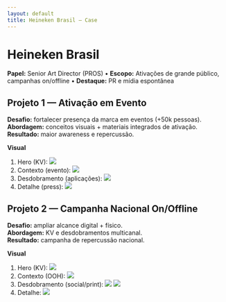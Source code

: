 ```yaml
---
layout: default
title: Heineken Brasil — Case
---
```


# Heineken Brasil

**Papel:** Senior Art Director (PROS) • **Escopo:** Ativações de grande público, campanhas on/offline • **Destaque:** PR e mídia espontânea

## Projeto 1 — Ativação em Evento
**Desafio:** fortalecer presença da marca em eventos (+50k pessoas).  
**Abordagem:** conceitos visuais + materiais integrados de ativação.  
**Resultado:** maior awareness e repercussão.

**Visual**
1. Hero (KV): ![](/assets/images/heineken/kv-hero.jpg)
2. Contexto (evento): ![](/assets/images/heineken/event.jpg)
3. Desdobramento (aplicações): ![](/assets/images/heineken/applications.jpg)
4. Detalhe (press): ![](/assets/images/heineken/press.jpg)

## Projeto 2 — Campanha Nacional On/Offline
**Desafio:** ampliar alcance digital + físico.  
**Abordagem:** KV e desdobramentos multicanal.  
**Resultado:** campanha de repercussão nacional.

**Visual**
1. Hero (KV): ![](/assets/images/heineken/campaign-hero.jpg)
2. Contexto (OOH): ![](/assets/images/heineken/ooh.jpg)
3. Desdobramento (social/print): ![](/assets/images/heineken/social.jpg) ![](/assets/images/heineken/print.jpg)
4. Detalhe: ![](/assets/images/heineken/detail.jpg)